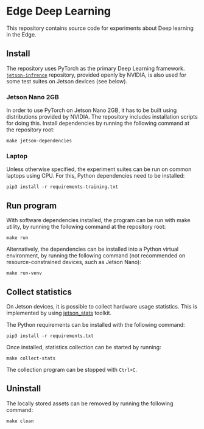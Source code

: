 # Edge Deep Learning

This repository contains source code for experiments about Deep learning in the Edge.

## Install

The repository uses PyTorch as the primary Deep Learning framework.
[`jetson-infrence`](https://github.com/dusty-nv/jetson-inference) repository, provided openly by NVIDIA, is also used
for some test suites on Jetson devices (see below).

### Jetson Nano 2GB
In order to use PyTorch on Jetson Nano 2GB, it has to be built using distributions provided by NVIDIA. The repository
includes installation scripts for doing this. Install dependencies by running the following command at the repository
root:
```
make jetson-dependencies
```

### Laptop

Unless otherwise specified, the experiment suites can be run on common laptops using CPU. For this, Python dependencies
need to be installed:

```
pip3 install -r requirements-training.txt
```

## Run program
With software dependencies installed, the program can be run with make utility, by running the following command at the
repository root:

```
make run
```

Alternatively, the dependencies can be installed into a Python virtual environment, by running the following command
(not recommended on resource-constrained devices, such as Jetson Nano):
```
make run-venv
```

## Collect statistics

On Jetson devices, it is possible to collect hardware usage statistics. This is implemented by using
[jetson_stats](https://github.com/rbonghi/jetson_stats) toolkit.

The Python requirements can be installed with the following command:
```
pip3 install -r requirements.txt
```

Once installed, statistics collection can be started by running:
```
make collect-stats
```

The collection program can be stopped with `Ctrl+C`.

## Uninstall

The locally stored assets can be removed by running the following command:
```
make clean
```
